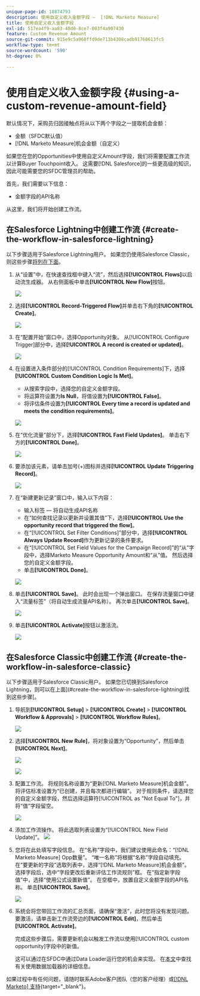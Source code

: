 ```yaml
---
unique-page-id: 18874793
description: 使用自定义收入金额字段 —  [!DNL Marketo Measure]
title: 使用自定义收入金额字段
exl-id: 517ea4f9-aa83-48d0-8ce7-003f4a907430
feature: Custom Revenue Amount
source-git-commit: 915e9c5a968ffd9de713b4308cadb91768613fc5
workflow-type: tm+mt
source-wordcount: '590'
ht-degree: 0%

---
```


# 使用自定义收入金额字段 {#using-a-custom-revenue-amount-field}

默认情况下，采购员归因接触点将从以下两个字段之一提取机会金额：

* 金额（SFDC默认值）
* [!DNL Marketo Measure]机会金额（自定义）

如果您在您的Opportunities中使用自定义Amount字段，我们将需要配置工作流以计算Buyer Touchpoint收入。 这需要[!DNL Salesforce]的一些更高级的知识，因此可能需要您的SFDC管理员的帮助。

首先，我们需要以下信息：

* 金额字段的API名称

从这里，我们将开始创建工作流。

## 在Salesforce Lightning中创建工作流 {#create-the-workflow-in-salesforce-lightning}

以下步骤适用于Salesforce Lightning用户。 如果您仍使用Salesforce Classic，则这些步骤[将列在下面](#create-the-workflow-in-salesforce-classic)。

1. 从“设置”中，在快速查找框中键入“流”，然后选择&#x200B;**[!UICONTROL Flows]**&#x200B;以启动流生成器。 从右侧面板中单击&#x200B;**[!UICONTROL New Flow]**&#x200B;按钮。

   ![](assets/using-a-custom-revenue-amount-field-1.png)

1. 选择&#x200B;**[!UICONTROL Record-Triggered Flow]**&#x200B;并单击右下角的&#x200B;**[!UICONTROL Create]**。

   ![](assets/using-a-custom-revenue-amount-field-2.png)

1. 在“配置开始”窗口中，选择Opportunity对象。 从[!UICONTROL Configure Trigger]部分中，选择&#x200B;**[!UICONTROL A record is created or updated]**。

   ![](assets/using-a-custom-revenue-amount-field-3.png)

1. 在设置进入条件部分的[!UICONTROL Condition Requirements]下，选择&#x200B;**[!UICONTROL Custom Condition Logic Is Met]**。
   * 从搜索字段中，选择您的自定义金额字段。
   * 将运算符设置为&#x200B;**Is Null**，将值设置为&#x200B;**[!UICONTROL False]**。
   * 将评估条件设置为&#x200B;**[!UICONTROL Every time a record is updated and meets the condition requirements]**。

   ![](assets/using-a-custom-revenue-amount-field-4.png)

1. 在“优化流量”部分下，选择&#x200B;**[!UICONTROL Fast Field Updates]**。 单击右下方的&#x200B;**[!UICONTROL Done]**。

   ![](assets/using-a-custom-revenue-amount-field-5.png)

1. 要添加该元素，请单击加号(+)图标并选择&#x200B;**[!UICONTROL Update Triggering Record]**。

   ![](assets/using-a-custom-revenue-amount-field-6.png)

1. 在“新建更新记录”窗口中，输入以下内容：

   * 输入标签 — 将自动生成API名称
   * 在“如何查找记录以更新并设置其值”下，选择&#x200B;**[!UICONTROL Use the opportunity record that triggered the flow]**。
   * 在“[!UICONTROL Set Filter Conditions]”部分中，选择&#x200B;**[!UICONTROL Always Update Record]**&#x200B;作为更新记录的条件要求。
   * 在“[!UICONTROL Set Field Values for the Campaign Record]”的“从”字段中，选择Marketo Measure Opportunity Amount和“从”值。 然后选择您的自定义金额字段。
   * 单击&#x200B;**[!UICONTROL Done]**。

   ![](assets/using-a-custom-revenue-amount-field-7.png)

1. 单击&#x200B;**[!UICONTROL Save]**。 此时会出现一个弹出窗口。 在保存流量窗口中键入“流量标签”（将自动生成流量API名称）。 再次单击&#x200B;**[!UICONTROL Save]**。

   ![](assets/using-a-custom-revenue-amount-field-8.png)

1. 单击&#x200B;**[!UICONTROL Activate]**&#x200B;按钮以激活流。

   ![](assets/using-a-custom-revenue-amount-field-9.png)

## 在Salesforce Classic中创建工作流 {#create-the-workflow-in-salesforce-classic}

以下步骤适用于Salesforce Classic用户。 如果您已切换到Salesforce Lightning，则可以在上面](#create-the-workflow-in-salesforce-lightning)找到这些步骤[。

1. 导航到&#x200B;**[!UICONTROL Setup]** > **[!UICONTROL Create]** > **[!UICONTROL Workflow & Approvals]** > **[!UICONTROL Workflow Rules]**。

   ![](assets/using-a-custom-revenue-amount-field-10.png)

1. 选择&#x200B;**[!UICONTROL New Rule]**，将对象设置为“Opportunity”，然后单击&#x200B;**[!UICONTROL Next]**。

   ![](assets/using-a-custom-revenue-amount-field-11.png)

   ![](assets/using-a-custom-revenue-amount-field-12.png)

1. 配置工作流。 将规则名称设置为“更新[!DNL Marketo Measure]机会金额”。 将评估标准设置为“已创建，并且每次都进行编辑”。 对于规则条件，请选择您的自定义金额字段，然后选择运算符[!UICONTROL as "Not Equal To"]，并将“值”字段留空。

   ![](assets/using-a-custom-revenue-amount-field-13.png)

1. 添加工作流操作。 将此选取列表设置为“[!UICONTROL New Field Update]”。
   ![](assets/using-a-custom-revenue-amount-field-14.png)

1. 您将在此处填写字段信息。 在“名称”字段中，我们建议使用此命名：“[!DNL Marketo Measure] Opp数量”。 “唯一名称”将根据“名称”字段自动填充。 在“要更新的字段”选取列表中，选择“[!DNL Marketo Measure]机会金额”。 选择字段后，选中“字段更改后重新评估工作流规则”框。 在“指定新字段值”中，选择“使用公式设置新值”。 在空框中，放置自定义金额字段的API名称。 单击&#x200B;**[!UICONTROL Save]**。

   ![](assets/using-a-custom-revenue-amount-field-15.png)

1. 系统会将您带回工作流的汇总页面，请确保“激活”，此时您将没有发现问题。 要激活，请单击新工作流旁边的&#x200B;**[!UICONTROL Edit]**，然后单击&#x200B;**[!UICONTROL Activate]**。

   完成这些步骤后，需要更新机会以触发工作流以使用[!UICONTROL custom opportunity]字段中的新值。

   这可以通过在SFDC中通过Data Loader运行您的机会来实现。 在[本文](/help/advanced-marketo-measure-features/custom-revenue-amount/using-data-loader-to-update-marketo-measure-custom-amount-field.md)中查找有关使用数据加载器的详细信息。

如果过程中有任何问题，请随时联系Adobe客户团队（您的客户经理）或[[!DNL Marketo] 支持](https://nation.marketo.com/t5/support/ct-p/Support){target="_blank"}。
